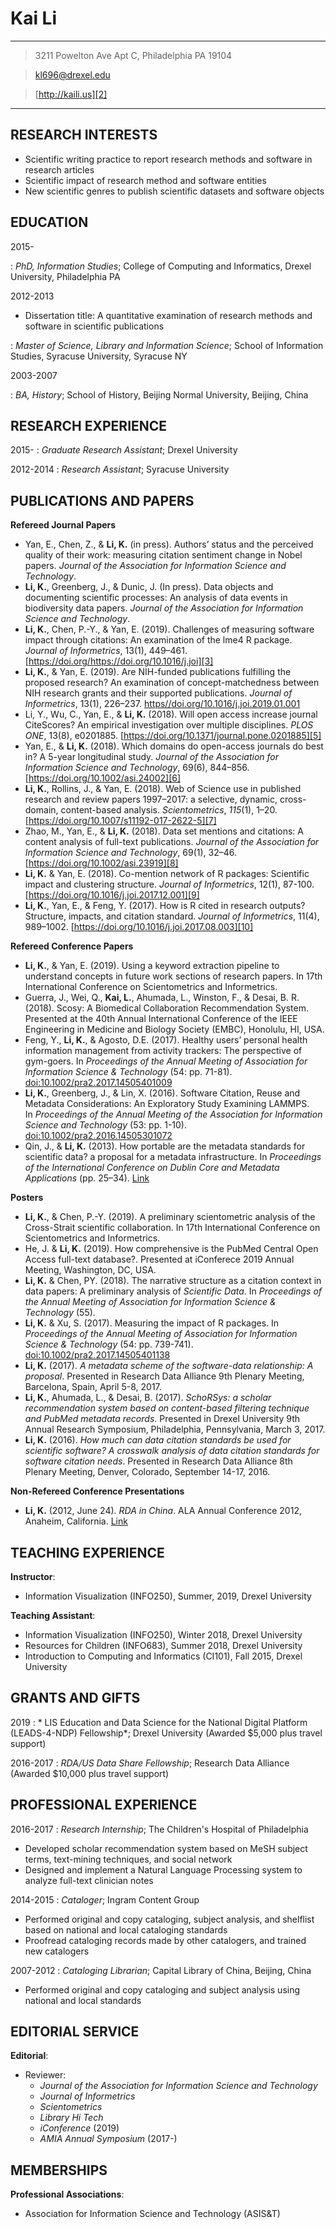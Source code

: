 
Kai Li
=============

---- 

> 3211 Powelton Ave Apt C, Philadelphia PA 19104

> [kl696@drexel.edu][1]

> [http://kaili.us][2]

---- 

RESEARCH INTERESTS
---- 

* Scientific writing practice to report research methods and software in research articles
* Scientific impact of research method and software entities
* New scientific genres to publish scientific datasets and software objects

EDUCATION
---- 

2015-

:  *PhD, Information Studies*; College of Computing and Informatics, Drexel University, Philadelphia PA

2012-2013

* Dissertation title: A quantitative examination of research methods and software in scientific publications

:  *Master of Science, Library and Information Science*; School of Information Studies, Syracuse University, Syracuse NY

2003-2007

:  *BA, History*; School of History, Beijing Normal University, Beijing, China

RESEARCH EXPERIENCE
---- 

2015-
:  *Graduate Research Assistant*; Drexel University

2012-2014
:  *Research Assistant*; Syracuse University

PUBLICATIONS AND PAPERS
---- 

**Refereed Journal Papers**

* Yan, E., Chen, Z., & **Li, K.** (in press). Authors’ status and the perceived quality of their work: measuring citation sentiment change in Nobel papers. *Journal of the Association for Information Science and Technology*.
* **Li, K.**, Greenberg, J., & Dunic, J. (In press). Data objects and documenting scientific processes: An analysis of data events in biodiversity data papers. *Journal of the Association for Information Science and Technology*.
* **Li, K.**, Chen, P.-Y., & Yan, E. (2019). Challenges of measuring software impact through citations: An examination of the lme4 R package. *Journal of Informetrics*, 13(1), 449–461. [https://doi.org/https://doi.org/10.1016/j.joi][3]
* **Li, K.**, & Yan, E. (2019). Are NIH-funded publications fulfilling the proposed research? An examination of concept-matchedness between NIH research grants and their supported publications. *Journal of Informetrics*, 13(1), 226–237. [https//doi.org/10.1016/j.joi.2019.01.001][4]
* Li, Y., Wu, C., Yan, E., & **Li, K.** (2018). Will open access increase journal CiteScores? An empirical investigation over multiple disciplines. *PLOS ONE*, 13(8), e0201885. [https://doi.org/10.1371/journal.pone.0201885][5]
* Yan, E., & **Li, K.** (2018). Which domains do open-access journals do best in? A 5-year longitudinal study. *Journal of the Association for Information Science and Technology*, 69(6), 844–856. [https://doi.org/10.1002/asi.24002][6]
* **Li, K.**, Rollins, J., & Yan, E. (2018). Web of Science use in published research and review papers 1997–2017: a selective, dynamic, cross-domain, content-based analysis. *Scientometrics*, *115*(1), 1–20. [https://doi.org/10.1007/s11192-017-2622-5][7]
* Zhao, M., Yan, E., & **Li, K.** (2018). Data set mentions and citations: A content analysis of full-text publications. *Journal of the Association for Information Science and Technology*, 69(1), 32–46. [https://doi.org/10.1002/asi.23919][8]
* **Li, K.** & Yan, E. (2018). Co-mention network of R packages: Scientific impact and clustering structure. *Journal of Informetrics*, 12(1), 87-100. [https://doi.org/10.1016/j.joi.2017.12.001][9]
* **Li, K.**, Yan, E., & Feng, Y. (2017). How is R cited in research outputs? Structure, impacts, and citation standard. *Journal of Informetrics*, 11(4), 989–1002. [https://doi.org/10.1016/j.joi.2017.08.003][10]

**Refereed Conference Papers**

* **Li, K.**, & Yan, E. (2019). Using a keyword extraction pipeline to understand concepts in future work sections of research papers. In 17th International Conference on Scientometrics and Informetrics.
* Guerra, J., Wei, Q., **Kai, L.**, Ahumada, L., Winston, F., & Desai, B. R. (2018). Scosy: A Biomedical Collaboration Recommendation System. Presented at the 40th Annual International Conference of the IEEE Engineering in Medicine and Biology Society (EMBC), Honolulu, HI, USA.
* Feng, Y., **Li, K.**, & Agosto, D.E. (2017). Healthy users’ personal health information management from activity trackers: The perspective of gym-goers. In *Proceedings of the Annual Meeting of Association for Information Science & Technology* (54: pp. 71-81). [doi:10.1002/pra2.2017.14505401009][11]
* **Li, K.**, Greenberg, J., & Lin, X. (2016). Software Citation, Reuse and Metadata Considerations: An Exploratory Study Examining LAMMPS. In *Proceedings of the Annual Meeting of the Association for Information Science and Technology* (53: pp. 1-10). [doi:10.1002/pra2.2016.14505301072][12]
* Qin, J., & **Li, K.** (2013). How portable are the metadata standards for scientific data? a proposal for a metadata infrastructure. In *Proceedings of the International Conference on Dublin Core and Metadata Applications* (pp. 25–34). [Link][13]

**Posters**

* **Li, K.**, & Chen, P.-Y. (2019). A preliminary scientometric analysis of the Cross-Strait scientific collaboration. In 17th International Conference on Scientometrics and Informetrics.
* He, J. & **Li, K.** (2019). How comprehensive is the PubMed Central Open Access full-text database?. Presented at iConferece 2019 Annual Meeting, Washington, DC, USA.
* **Li, K.** & Chen, PY. (2018). The narrative structure as a citation context in data papers: A preliminary analysis of *Scientific Data*. In *Proceedings of the Annual Meeting of Association for Information Science & Technology* (55). 
* **Li, K.** & Xu, S. (2017). Measuring the impact of R packages. In *Proceedings of the Annual Meeting of Association for Information Science & Technology* (54: pp. 739-741). [doi:10.1002/pra2.2017.14505401138][14]
* **Li, K.** (2017). *A metadata scheme of the software-data relationship: A proposal*. Presented in Research Data Alliance 9th Plenary Meeting, Barcelona, Spain, April 5-8, 2017.
* **Li, K.**, Ahumada, L., & Desai, B. (2017). *SchoRSys: a scholar recommendation system based on content-based filtering technique and PubMed metadata records*. Presented in Drexel University 9th Annual Research Symposium, Philadelphia, Pennsylvania, March 3, 2017.
* **Li, K.** (2016). *How much can data citation standards be used for scientific software? A crosswalk analysis of data citation standards for software citation needs*. Presented in Research Data Alliance 8th Plenary Meeting, Denver, Colorado, September 14-17, 2016.

**Non-Refereed Conference Presentations**

* **Li, K.** (2012, June 24). *RDA in China*. ALA Annual Conference 2012, Anaheim, California. [Link][15]

TEACHING EXPERIENCE
---- 

**Instructor**:

* Information Visualization (INFO250), Summer, 2019, Drexel University

**Teaching Assistant**:

* Information Visualization (INFO250), Winter 2018, Drexel University
* Resources for Children (INFO683), Summer 2018, Drexel University
* Introduction to Computing and Informatics (CI101), Fall 2015, Drexel University

GRANTS AND GIFTS
---- 

2019
:  * LIS Education and Data Science for the National Digital Platform (LEADS-4-NDP) Fellowship*; Drexel University (Awarded $5,000 plus travel support)

2016-2017
:  *RDA/US Data Share Fellowship*; Research Data Alliance (Awarded $10,000 plus travel support)

PROFESSIONAL EXPERIENCE
---- 

2016-2017
: *Research Internship*; The Children's Hospital of Philadelphia

* Developed scholar recommendation system based on MeSH subject terms, text-mining techniques, and social network
* Designed and implement a Natural Language Processing system to analyze full-text clinician notes

2014-2015
:  *Cataloger*; Ingram Content Group

* Performed original and copy cataloging, subject analysis, and shelflist based on national and local cataloging standards
* Proofread cataloging records made by other catalogers, and trained new catalogers

2007-2012
:  *Cataloging Librarian*; Capital Library of China, Beijing, China

* Performed original and copy cataloging and subject analysis using national and local standards

EDITORIAL SERVICE
---- 

**Editorial**: 

* Reviewer: 
	* *Journal of the Association for Information Science and Technology* 
	* *Journal of Informetrics* 
	* *Scientometrics*
	* *Library Hi Tech*
	* *iConference* (2019)
	* *AMIA Annual Symposium* (2017-)

MEMBERSHIPS
---- 
**Professional Associations**:

* Association for Information Science and Technology (ASIS&T)

[1]:	mailto:kl696@drexel.edu
[2]:	http://kaili.us
[3]:	https://doi.org/https://doi.org/10.1016/j.joi
[4]:	https://doi.org/10.1016/j.joi.2019.01.001
[5]:	https://doi.org/10.1371/journal.pone.0201885
[6]:	https://doi.org/10.1002/asi.24002
[7]:	https://doi.org/10.1007/s11192-017-2622-5
[8]:	https://doi.org/10.1002/asi.23919
[9]:	https://doi.org/10.1016/j.joi.2017.12.001
[10]:	https://doi.org/10.1016/j.joi.2017.08.003
[11]:	http://onlinelibrary.wiley.com/doi/10.1002/pra2.2017.14505401009/full
[12]:	https://dl.acm.org/citation.cfm?id=3017519
[13]:	http://dcpapers.dublincore.org/pubs/article/viewFile/3670/1893
[14]:	http://onlinelibrary.wiley.com/doi/10.1002/pra2.2017.14505401138/full
[15]:	http://www.slideshare.net/islanderlee/rda-in-china